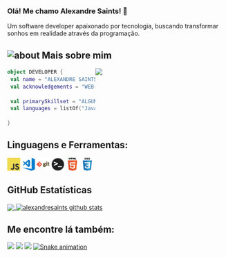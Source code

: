 ### Olá! Me chamo Alexandre Saints! 👋

Um software developer apaixonado por tecnologia, buscando transformar sonhos em realidade através da programação.

## <img width="45" alt="about" src="https://raw.github.com/elizarov/elizarov/master/about.png"> Mais sobre mim

<img align="right" width="300" src="https://i2.wp.com/allhtaccess.info/wp-content/uploads/2018/03/programming.gif?fit=1281%2C716&ssl=1" />

```kotlin
object DEVELOPER {
 val name = "ALEXANDRE SAINTS"
 val acknowledgements = "WEB-DEVELOPER-FULL-STACK"
 
 val primarySkillset = "ALGUMAS HABILIDADES"
 val languages = listOf("JavaScript", "PHP", "MySQL", "Git") 

}
```

## **Linguagens e Ferramentas:**  

<code><img height="30" src="https://raw.githubusercontent.com/github/explore/80688e429a7d4ef2fca1e82350fe8e3517d3494d/topics/javascript/javascript.png"></code>
<code><img height="30" src="https://raw.githubusercontent.com/github/explore/80688e429a7d4ef2fca1e82350fe8e3517d3494d/topics/visual-studio-code/visual-studio-code.png"></code>
<code><img height="30" src="https://raw.githubusercontent.com/github/explore/80688e429a7d4ef2fca1e82350fe8e3517d3494d/topics/git/git.png"></code>
<code><img height="30" src="https://raw.githubusercontent.com/github/explore/80688e429a7d4ef2fca1e82350fe8e3517d3494d/topics/terminal/terminal.png"></code>
<code><img height="30" src="https://raw.githubusercontent.com/github/explore/80688e429a7d4ef2fca1e82350fe8e3517d3494d/topics/html/html.png"></code>
<code><img height="30" src="https://raw.githubusercontent.com/github/explore/80688e429a7d4ef2fca1e82350fe8e3517d3494d/topics/css/css.png"></code>


## **GitHub Estatísticas**

<a href="https://github.com/Gurupreet">
  <img align="center" src="https://github-readme-stats.vercel.app/api/top-langs/?username=alexandresaints&theme=dracula&hide_langs_below=1" />
</a>

<a href="https://github.com/Gurupreet">
 <img align="center" src="https://github-readme-stats.vercel.app/api?username=alexandresaints&show_icons=true&theme=dracula&line_height=27" alt="alexandresaints github stats"/>
</a>
<br>

## **Me encontre lá também:**

<p align="left">
  <a href="https://www.linkedin.com/in/alexandre-santos-3036601b1/" alt="Linkedin">
  <img src="https://img.shields.io/badge/-Linkedin-0e76a8?style=flat-square&logo=Linkedin&logoColor=white&link=" /></a>

  <a href="=https://www.facebook.com/alexandresaints13/" alt="Facebook">
  <img src="https://img.shields.io/badge/-Facebook-3b5998?style=flat-square&labelColor=3b5998&logo=facebook&logoColor=white&link"/></a>

  <a href="https://www.instagram.com/alexandresaintss/" alt="Instagram">
  <img src="https://img.shields.io/badge/-Instagram-DF0174?style=flat-square&labelColor=DF0174&logo=instagram&logoColor=white&link="/></a>
 
   <a href="mailto:alexandresaintss@gmail.com" alt="Gmail">
  <img src="https://img.shields.io/badge/Gmail-D14836?style=for-the-badge&logo=gmail&logoColor=white/>
 </a>
<br>
 E ah, antes que eu me esqueça, meu Discord é Alexandre Saints #0214
</p>  

![Snake animation](https://github.com/alexandresaints/alexandresaints/blob/output/github-contribution-grid-snake.svg)

